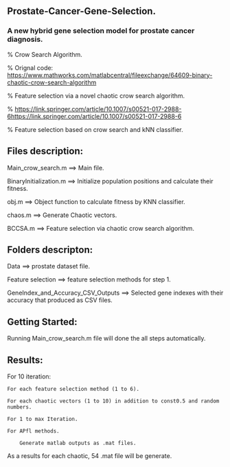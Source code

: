 ## Prostate-Cancer-Gene-Selection.

### A new hybrid gene selection model for prostate cancer diagnosis.

% Crow Search Algorithm.

% Orignal code: https://www.mathworks.com/matlabcentral/fileexchange/64609-binary-chaotic-crow-search-algorithm

% Feature selection via a novel chaotic crow search algorithm.

% https://link.springer.com/article/10.1007/s00521-017-2988-6https://link.springer.com/article/10.1007/s00521-017-2988-6

% Feature selection based on crow search and kNN classifier.

## Files description:

Main_crow_search.m ==> Main file.

BinaryInitialization.m ==> Initialize population positions and calculate their fitness.

obj.m ==> Object function to calculate fitness by KNN classifier.

chaos.m ==> Generate Chaotic vectors.

BCCSA.m ==> Feature selection via chaotic crow search algorithm.

## Folders descripton:

Data ==> prostate dataset file.

Feature selection ==> feature selection methods for step 1.

GeneIndex_and_Accuracy_CSV_Outputs ==> Selected gene indexes with their accuracy that produced as CSV files.

## Getting Started:

Running Main_crow_search.m file will done the all steps automatically.

## Results:

For 10 iteration:

    For each feature selection method (1 to 6).
    
    For each chaotic vectors (1 to 10) in addition to const0.5 and random numbers.
    
    For 1 to max Iteration.
    
    For APfl methods.
    
        Generate matlab outputs as .mat files.
    
As a results for each chaotic, 54 .mat file will be generate.

    
